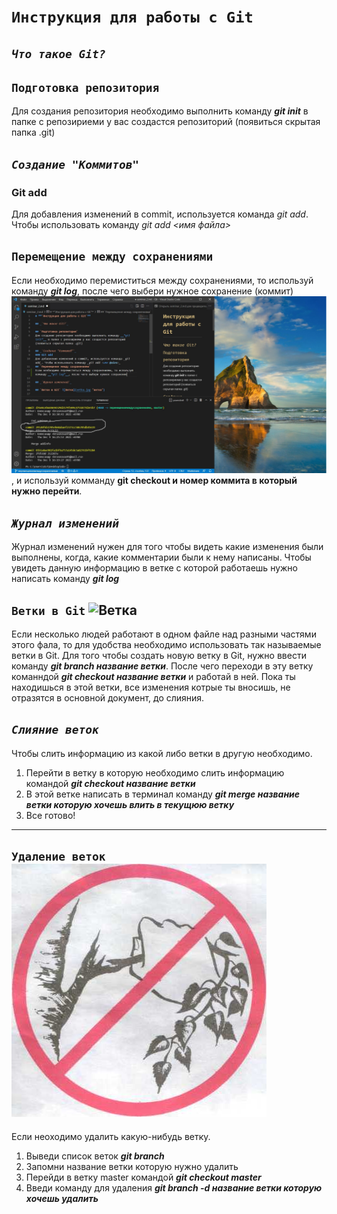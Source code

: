 # **`Инструкция для работы с Git`**

## _`Что такое Git?`_

## `Подготовка репозитория`
Для создания репозитория необходимо выполнить команду __*git init*__ в папке с репозириеми у вас создастся репозиторий (появиться скрытая папка .git)

## _`Создание "Коммитов"`_
### Git add
Для добавления изменений в commit, используется команда _git add_. Чтобы использовать команду _git add <имя файла>_
## `Перемещение между сохранениями`
Если необходимо перемиститься между сохранениями, то используй команду __*git log*__, после чего выбери нужное сохранение (коммит)  ![Скрин](ignore1.jpg "Скрин коммита"), и используй комманду **git checkout и номер коммита в который нужно перейти**.

## _`Журнал изменений`_
Журнал изменений нужен для того чтобы видеть какие изменения были выполнены, когда, какие комментарии были к нему написаны. Чтобы увидеть данную информацию в ветке с которой работаешь нужно написать команду *__git log__*

## `Ветки в Git` ![Ветка](ignore2.jpg "ветка")
Если несколько людей работают в одном файле над разными частями этого фала, то для удобства необходимо использовать так называемые ветки в Git. Для того чтобы создать новую ветку в Git, нужно ввести команду *__git branch название ветки__*. После чего переходи в эту ветку команндой *__git checkout название ветки__* и работай в ней. Пока ты находишься в этой ветки, все изменения котрые ты вносишь, не отразятся в основной документ, до слияния.
## _`Слияние веток`_
Чтобы слить информацию из какой либо ветки в другую необходимо.
 1. Перейти в ветку в которую необходимо слить информацию командой *__git checkout название ветки__* 
 2. В этой ветке написать в терминал команду *__git merge название ветки которую хочешь влить в текущюю ветку__*
 3. Все готово!
 ___
## `Удаление веток` ![Ветка](ignore.jpg "удаление ветки")
Если неоходимо удалить какую-нибудь ветку.
1. Выведи список веток *__git branch__*
2. Запомни название ветки которую нужно удалить
3. Перейди в ветку master командой *__git checkout master__*
4. Введи команду для удаления *__git branch -d название ветки которую хочешь удалить__*